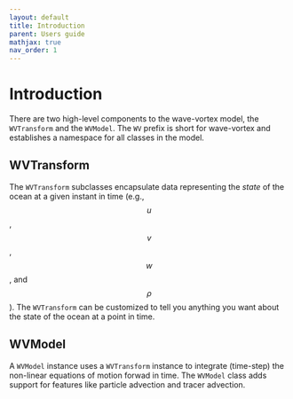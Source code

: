 ```yaml
---
layout: default
title: Introduction
parent: Users guide
mathjax: true
nav_order: 1
---
```


#  Introduction

There are two high-level components to the wave-vortex model, the `WVTransform` and the `WVModel`. The `WV` prefix is short for wave-vortex and establishes a namespace for all classes in the model.

## WVTransform

The `WVTransform` subclasses encapsulate data representing the *state* of the ocean at a given instant in time (e.g., $$u$$, $$v$$, $$w$$, and $$\rho$$). The `WVTransform` can be customized to tell you anything you want about the state of the ocean at a point in time.

## WVModel

A `WVModel` instance uses a `WVTransform` instance to integrate (time-step) the non-linear equations of motion forwad in time. The `WVModel` class adds support for features like particle advection and tracer advection.


